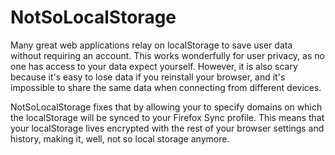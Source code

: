 # NotSoLocalStorage

Many great web applications relay on localStorage to save user data without requiring an account. This works wonderfully for user privacy, as no one has access to your data expect yourself. However, it is also scary because it's easy to lose data if you reinstall your browser, and it's impossible to share the same data when connecting from different devices.

NotSoLocalStorage fixes that by allowing your to specify domains on which the localStorage will be synced to your Firefox Sync profile. This means that your localStorage lives encrypted with the rest of your browser settings and history, making it, well, not so local storage anymore.
